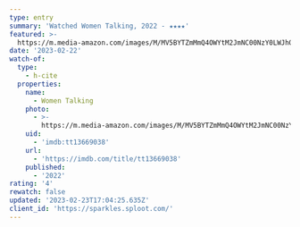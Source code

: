 ```yaml
---
type: entry
summary: 'Watched Women Talking, 2022 - ★★★★'
featured: >-
  https://m.media-amazon.com/images/M/MV5BYTZmMmQ4OWYtM2JmNC00NzY0LWJhODUtOTRmMWMyOTU4OWQ4XkEyXkFqcGdeQXVyMjkwOTAyMDU@._V1_SX300.jpg
date: '2023-02-22'
watch-of:
  type:
    - h-cite
  properties:
    name:
      - Women Talking
    photo:
      - >-
        https://m.media-amazon.com/images/M/MV5BYTZmMmQ4OWYtM2JmNC00NzY0LWJhODUtOTRmMWMyOTU4OWQ4XkEyXkFqcGdeQXVyMjkwOTAyMDU@._V1_SX300.jpg
    uid:
      - 'imdb:tt13669038'
    url:
      - 'https://imdb.com/title/tt13669038'
    published:
      - '2022'
rating: '4'
rewatch: false
updated: '2023-02-23T17:04:25.635Z'
client_id: 'https://sparkles.sploot.com/'
---
```


